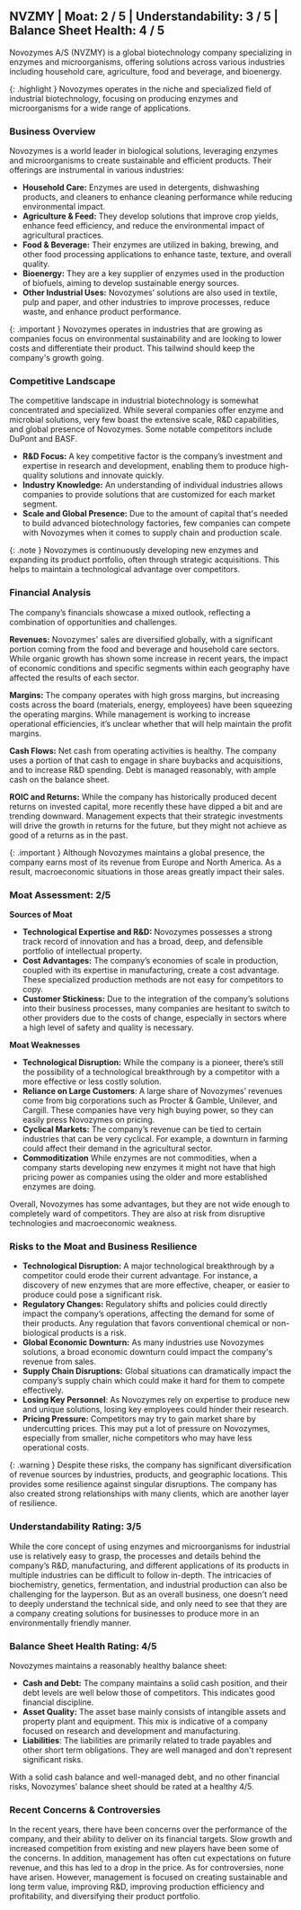 ## NVZMY | Moat: 2 / 5 | Understandability: 3 / 5 | Balance Sheet Health: 4 / 5
Novozymes A/S (NVZMY) is a global biotechnology company specializing in enzymes and microorganisms, offering solutions across various industries including household care, agriculture, food and beverage, and bioenergy.

{: .highlight } Novozymes operates in the niche and specialized field of industrial biotechnology, focusing on producing enzymes and microorganisms for a wide range of applications.

### Business Overview

Novozymes is a world leader in biological solutions, leveraging enzymes and microorganisms to create sustainable and efficient products. Their offerings are instrumental in various industries:
*   **Household Care:** Enzymes are used in detergents, dishwashing products, and cleaners to enhance cleaning performance while reducing environmental impact.
*   **Agriculture & Feed:** They develop solutions that improve crop yields, enhance feed efficiency, and reduce the environmental impact of agricultural practices.
*   **Food & Beverage:** Their enzymes are utilized in baking, brewing, and other food processing applications to enhance taste, texture, and overall quality.
*   **Bioenergy:** They are a key supplier of enzymes used in the production of biofuels, aiming to develop sustainable energy sources.
*   **Other Industrial Uses:** Novozymes’ solutions are also used in textile, pulp and paper, and other industries to improve processes, reduce waste, and enhance product performance.

{: .important } Novozymes operates in industries that are growing as companies focus on environmental sustainability and are looking to lower costs and differentiate their product. This tailwind should keep the company's growth going. 

### Competitive Landscape

The competitive landscape in industrial biotechnology is somewhat concentrated and specialized. While several companies offer enzyme and microbial solutions, very few boast the extensive scale, R&D capabilities, and global presence of Novozymes. Some notable competitors include DuPont and BASF.
*   **R&D Focus:** A key competitive factor is the company’s investment and expertise in research and development, enabling them to produce high-quality solutions and innovate quickly.
*   **Industry Knowledge:** An understanding of individual industries allows companies to provide solutions that are customized for each market segment.
*   **Scale and Global Presence:** Due to the amount of capital that's needed to build advanced biotechnology factories, few companies can compete with Novozymes when it comes to supply chain and production scale.

{: .note } Novozymes is continuously developing new enzymes and expanding its product portfolio, often through strategic acquisitions. This helps to maintain a technological advantage over competitors.

### Financial Analysis

The company’s financials showcase a mixed outlook, reflecting a combination of opportunities and challenges.

**Revenues:** Novozymes' sales are diversified globally, with a significant portion coming from the food and beverage and household care sectors. While organic growth has shown some increase in recent years, the impact of economic conditions and specific segments within each geography have affected the results of each sector. 

**Margins:** The company operates with high gross margins, but increasing costs across the board (materials, energy, employees) have been squeezing the operating margins. While management is working to increase operational efficiencies, it’s unclear whether that will help maintain the profit margins. 

**Cash Flows:** Net cash from operating activities is healthy. The company uses a portion of that cash to engage in share buybacks and acquisitions, and to increase R&D spending. Debt is managed reasonably, with ample cash on the balance sheet. 

**ROIC and Returns:** While the company has historically produced decent returns on invested capital, more recently these have dipped a bit and are trending downward. Management expects that their strategic investments will drive the growth in returns for the future, but they might not achieve as good of a returns as in the past.

{: .important } Although Novozymes maintains a global presence, the company earns most of its revenue from Europe and North America. As a result, macroeconomic situations in those areas greatly impact their sales.

### Moat Assessment: 2/5

**Sources of Moat**

*   **Technological Expertise and R&D:** Novozymes possesses a strong track record of innovation and has a broad, deep, and defensible portfolio of intellectual property.
*   **Cost Advantages:** The company’s economies of scale in production, coupled with its expertise in manufacturing, create a cost advantage. These specialized production methods are not easy for competitors to copy.
*   **Customer Stickiness:** Due to the integration of the company’s solutions into their business processes, many companies are hesitant to switch to other providers due to the costs of change, especially in sectors where a high level of safety and quality is necessary.

**Moat Weaknesses**

*   **Technological Disruption:** While the company is a pioneer, there’s still the possibility of a technological breakthrough by a competitor with a more effective or less costly solution.
*   **Reliance on Large Customers**: A large share of Novozymes’ revenues come from big corporations such as Procter & Gamble, Unilever, and Cargill. These companies have very high buying power, so they can easily press Novozymes on pricing.
*   **Cyclical Markets:** The company’s revenue can be tied to certain industries that can be very cyclical. For example, a downturn in farming could affect their demand in the agricultural sector.
*    **Commoditization** While enzymes are not commodities, when a company starts developing new enzymes it might not have that high pricing power as companies using the older and more established enzymes are doing.

Overall, Novozymes has some advantages, but they are not wide enough to completely ward of competitors. They are also at risk from disruptive technologies and macroeconomic weakness.

### Risks to the Moat and Business Resilience
*   **Technological Disruption:** A major technological breakthrough by a competitor could erode their current advantage. For instance, a discovery of new enzymes that are more effective, cheaper, or easier to produce could pose a significant risk.
*   **Regulatory Changes:** Regulatory shifts and policies could directly impact the company’s operations, affecting the demand for some of their products. Any regulation that favors conventional chemical or non-biological products is a risk.
*   **Global Economic Downturn:** As many industries use Novozymes solutions, a broad economic downturn could impact the company's revenue from sales.
*    **Supply Chain Disruptions:** Global situations can dramatically impact the company’s supply chain which could make it hard for them to compete effectively.
*  **Losing Key Personnel**: As Novozymes rely on expertise to produce new and unique solutions, losing key employees could hinder their research.
*   **Pricing Pressure:** Competitors may try to gain market share by undercutting prices. This may put a lot of pressure on Novozymes, especially from smaller, niche competitors who may have less operational costs.

{: .warning } Despite these risks, the company has significant diversification of revenue sources by industries, products, and geographic locations. This provides some resilience against singular disruptions. The company has also created strong relationships with many clients, which are another layer of resilience.

### Understandability Rating: 3/5
While the core concept of using enzymes and microorganisms for industrial use is relatively easy to grasp, the processes and details behind the company’s R&D, manufacturing, and different applications of its products in multiple industries can be difficult to follow in-depth. The intricacies of biochemistry, genetics, fermentation, and industrial production can also be challenging for the layperson. But as an overall business, one doesn't need to deeply understand the technical side, and only need to see that they are a company creating solutions for businesses to produce more in an environmentally friendly manner.

### Balance Sheet Health Rating: 4/5
Novozymes maintains a reasonably healthy balance sheet:
*   **Cash and Debt:** The company maintains a solid cash position, and their debt levels are well below those of competitors. This indicates good financial discipline. 
*   **Asset Quality:** The asset base mainly consists of intangible assets and property plant and equipment. This mix is indicative of a company focused on research and development and manufacturing.
*   **Liabilities**: The liabilities are primarily related to trade payables and other short term obligations. They are well managed and don't represent significant risks.

  With a solid cash balance and well-managed debt, and no other financial risks, Novozymes’ balance sheet should be rated at a healthy 4/5.

### Recent Concerns & Controversies
In the recent years, there have been concerns over the performance of the company, and their ability to deliver on its financial targets. Slow growth and increased competition from existing and new players have been some of the concerns. In addition, management has often cut expectations on future revenue, and this has led to a drop in the price. As for controversies, none have arisen. However, management is focused on creating sustainable and long term value, improving R&D, improving production efficiency and profitability, and diversifying their product portfolio.